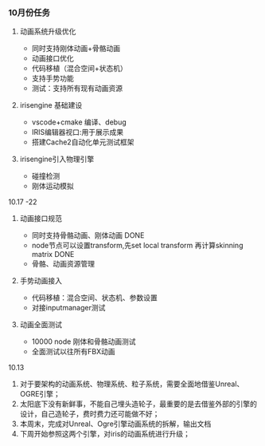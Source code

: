### 10月份任务

1. 动画系统升级优化
   - 同时支持刚体动画+骨骼动画
   - 动画接口优化
   - 代码移植（混合空间+状态机）
   - 支持手势功能
   - 测试：支持所有现有动画资源
2. irisengine 基础建设

   - vscode+cmake 编译、debug 
   - IRIS编辑器视口:用于展示成果
   - 搭建Cache2自动化单元测试框架
3. irisengine引入物理引擎
   - 碰撞检测
   - 刚体运动模拟

10.17 -22

1. 动画接口规范
   - 同时支持骨骼动画、刚体动画 DONE
   - node节点可以设置transform,先set local transform 再计算skinning matrix DONE
   - 骨骼、动画资源管理

2. 手势动画接入
   - 代码移植：混合空间、状态机、参数设置
   - 对接inputmanager测试

3. 动画全面测试

   - 10000 node 刚体和骨骼动画测试
   - 全面测试以往所有FBX动画

   

10.13

1. 对于要架构的动画系统、物理系统、粒子系统，需要全面地借鉴Unreal、OGRE引擎；
1. 太阳底下没有新鲜事，不能自己埋头造轮子，最重要的是去借鉴外部的引擎的设计，自己造轮子，费时费力还可能做不好；
1. 本周末，完成对Unreal、Ogre引擎动画系统的拆解，输出文档
1. 下周开始参照这两个引擎，对iris的动画系统进行升级；
